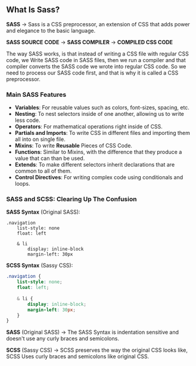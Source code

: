 ## What Is Sass?
**SASS** -> Sass is a CSS preprocessor, an extension of CSS that adds power and elegance to the basic language.

**SASS SOURCE CODE** -> **SASS COMPILER** -> **COMPILED CSS CODE**

The way SASS works, is that instead of writing a CSS file with regular CSS code, we Write SASS code in SASS files, then we run a compiler and that compiler converts the SASS code we wrote into regular CSS code. 
So we need to process our SASS code first, and that is why it is called a CSS preprocessor.

### Main SASS Features
* **Variables**: For reusable values such as colors, font-sizes, spacing, etc.
* **Nesting**: To nest selectors inside of one another, allowing us to write less code.
* **Operators**: For mathematical operations right inside of CSS.
* **Partials and Imports**: To write CSS in different files and importing them all into on single file.
* **Mixins**: To write **Reusable** Pieces of CSS Code.
* **Functions**: Similar to Mixins, with the difference that they produce a value that can than be used.
* **Extends**: To make different selectors inherit declarations that are common to all of them.
* **Control Directives**: For writing complex code using conditionals and loops.

### SASS and SCSS: Clearing Up The Confusion
**SASS Syntax** (Original SASS):
```
.navigation
	list-style: none
	float: left
	
	& li 
		display: inline-block
		margin-left: 30px
```

**SCSS Syntax** (Sassy CSS):
```SCSS
.navigation {
	list-style: none;
	float: left;
	
	& li {
		display: inline-block;
		margin-left: 30px;
	}
}
```

**SASS** (Original SASS) -> The SASS Syntax is indentation sensitive and doesn't use any curly braces and semicolons.

**SCSS** (Sassy CSS) -> SCSS preserves the way the original CSS looks like, SCSS Uses curly braces and semicolons like original CSS.